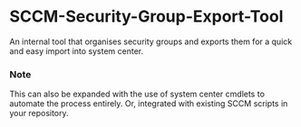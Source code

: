 # SCCM-Security-Group-Export-Tool
An internal tool that organises security groups and exports them for a quick and easy import into system center.

### Note
This can also be expanded with the use of system center cmdlets to automate the process entirely. Or, integrated with existing SCCM scripts in your repository. 
